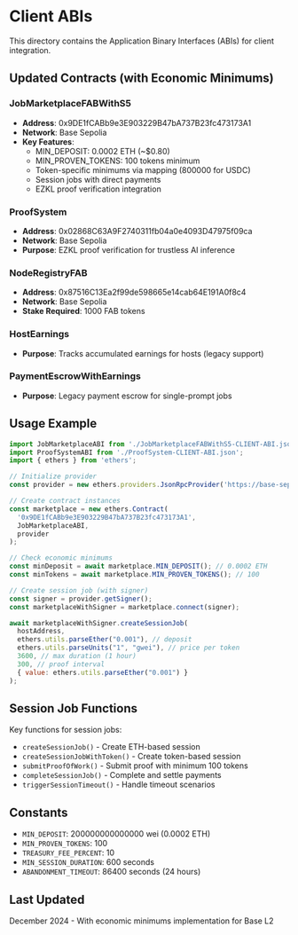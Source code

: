 # Client ABIs

This directory contains the Application Binary Interfaces (ABIs) for client integration.

## Updated Contracts (with Economic Minimums)

### JobMarketplaceFABWithS5
- **Address**: 0x9DE1fCABb9e3E903229B47bA737B23fc473173A1
- **Network**: Base Sepolia
- **Key Features**:
  - MIN_DEPOSIT: 0.0002 ETH (~$0.80)
  - MIN_PROVEN_TOKENS: 100 tokens minimum
  - Token-specific minimums via mapping (800000 for USDC)
  - Session jobs with direct payments
  - EZKL proof verification integration

### ProofSystem
- **Address**: 0x02868C63A9F2740311fb04a0e4093D47975f09ca
- **Network**: Base Sepolia
- **Purpose**: EZKL proof verification for trustless AI inference

### NodeRegistryFAB
- **Address**: 0x87516C13Ea2f99de598665e14cab64E191A0f8c4
- **Network**: Base Sepolia
- **Stake Required**: 1000 FAB tokens

### HostEarnings
- **Purpose**: Tracks accumulated earnings for hosts (legacy support)

### PaymentEscrowWithEarnings
- **Purpose**: Legacy payment escrow for single-prompt jobs

## Usage Example

```javascript
import JobMarketplaceABI from './JobMarketplaceFABWithS5-CLIENT-ABI.json';
import ProofSystemABI from './ProofSystem-CLIENT-ABI.json';
import { ethers } from 'ethers';

// Initialize provider
const provider = new ethers.providers.JsonRpcProvider('https://base-sepolia.g.alchemy.com/v2/YOUR_KEY');

// Create contract instances
const marketplace = new ethers.Contract(
  '0x9DE1fCABb9e3E903229B47bA737B23fc473173A1',
  JobMarketplaceABI,
  provider
);

// Check economic minimums
const minDeposit = await marketplace.MIN_DEPOSIT(); // 0.0002 ETH
const minTokens = await marketplace.MIN_PROVEN_TOKENS(); // 100

// Create session job (with signer)
const signer = provider.getSigner();
const marketplaceWithSigner = marketplace.connect(signer);

await marketplaceWithSigner.createSessionJob(
  hostAddress,
  ethers.utils.parseEther("0.001"), // deposit
  ethers.utils.parseUnits("1", "gwei"), // price per token
  3600, // max duration (1 hour)
  300, // proof interval
  { value: ethers.utils.parseEther("0.001") }
);
```

## Session Job Functions

Key functions for session jobs:
- `createSessionJob()` - Create ETH-based session
- `createSessionJobWithToken()` - Create token-based session
- `submitProofOfWork()` - Submit proof with minimum 100 tokens
- `completeSessionJob()` - Complete and settle payments
- `triggerSessionTimeout()` - Handle timeout scenarios

## Constants

- `MIN_DEPOSIT`: 200000000000000 wei (0.0002 ETH)
- `MIN_PROVEN_TOKENS`: 100
- `TREASURY_FEE_PERCENT`: 10
- `MIN_SESSION_DURATION`: 600 seconds
- `ABANDONMENT_TIMEOUT`: 86400 seconds (24 hours)

## Last Updated
December 2024 - With economic minimums implementation for Base L2